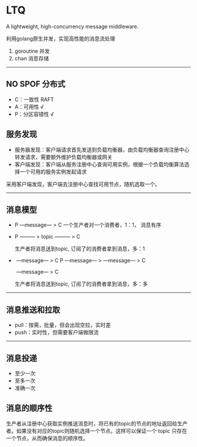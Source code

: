 # LTQ
A lightweight, high-concurrency message middleware.

利用golang原生并发，实现高性能的消息流处理

1. goroutine 并发
2. chan 消息存储

---

## NO SPOF 分布式

- C：一致性 RAFT
- A：可用性 √
- P：分区容错性 √

## 服务发现

- 服务器发现：客户端请求首先发送到负载均衡器，由负载均衡器查询注册中心转发请求，需要额外维护负载均衡器或网关
- 客户端发现：客户端从服务注册中心查询可用实例，根据一个负载均衡算法选择一个可用的服务实例发起请求

采用客户端发现，客户端去注册中心查找可用节点，随机选取一个。

---

## 消息模型

- P —message— > C  一个生产者对一个消费者，1：1， 消息有序

- P  ——— > topic   ——— > C

   生产者将消息送到topic, 订阅了的消费者拿到消息，多：1

- ​                              —message— > C
   P —message— > —message— > C

   ​                               —message— > C

   生产者将消息送到topic, 订阅了的消费者拿到消息，多：多

---

## 消息推送和拉取

- pull：按需，批量，但会出现空拉，实时差
- push：实时性，但需要客户端做限流

---

## 消息投递

- 至少一次
- 至多一次
- 准确一次

## 消息的顺序性

生产者从注册中心获取实例推送消息时，将已有的topic的节点的地址返回给生产者。如果没有对应的topic则随机选择一个节点。这样可以保证一个 topic 只存在一个节点，从而确保消息的顺序性。
